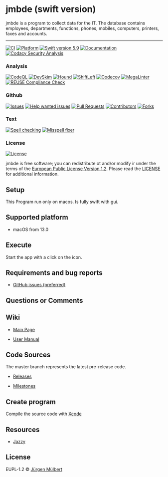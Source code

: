 <!--
SPDX-FileCopyrightText: 2021-2023 Jürgen Mülbert <juergen.muelbert@ioutlook.de>

SPDX-License-Identifier: CC-BY-4.0
-->

# jmbde (swift version)

jmbde is a program to collect data for the IT. The database contains employees, departments, functions, phones, mobiles, computers, printers, faxes and accounts.

---

[![CI][ci-badge]][ci-url]
[![Platform]][platform]
[![Swift version 5.9][swift5_9-shield]][swift-url]
[![Documentation][documentation-shield]][documentation-url]
[![Codacy Security Analysis][codacy-shield]][codacy-url]

### Analysis
[![CodeQL][codeql-shield]][codeql-url]
[![DevSkim][devskim-shield]][devskim-url]
[![Hound][hound-shield]][hound-url]
[![ShiftLeft][shiftleft-shield]][shiftleft-url]
[![Codecov][codecov-shield]][codecov-url]
[![MegaLinter][megalinter-shield]][megalinter-url]
[![REUSE Compliance Check][reuse-check-shield]][reuse-check-url]

### Github
[![Issues][issues-shield]][issues-url]
[![Help wanted issues][help-issues-shield]][help-issues-url]
[![Pull Requests][pr-shield]][pr-url]
[![Contributors][contributors-shield]][contributors-url]
[![Forks][forks-shield]][forks-url]

### Text
[![Spell checking][spell-check-badge]][spell-check-url]
[![Misspell fixer][misspell_fixer-shield]][misspell_fixer-url]

### License
[![License][license-shield]][license-url]



jmbde is free software; you can redistribute ot and/or modify ir under the terms
of the [European Public License Version 1.2][license-eupl12].
Please read the [LICENSE][license-project] for additional information.

## Setup

This Program run only on macos. Is fully swift with gui.

## Supported platform

-   macOS from 13.0

## Execute

Start the app with a click on the icon.

## Requirements and bug reports

-   [GitHub issues (preferred)][issues-url]

## Questions or Comments

## Wiki

-   [Main Page][project-wiki]

-   [User Manual][documentation-url]

## Code Sources

The master branch represents the latest pre-release code.

-   [Releases][releases_url]

-   [Milestones][milestones]

## Create program

Compile the source code with [Xcode][Xcode-url]

## Resources

-   [Jazzy](https://github.com/realm/jazzy)

## License

EUPL-1.2 © [Jürgen Mülbert](https:/github.com/jmuelbert/jmbde-macos)

<!-- MARKDOWN LINKS & IMAGES -->
<!-- https://www.markdownguide.org/basic-syntax/#reference-style-links -->

<!-- Build -->
[ci-badge]: https://github.com/jmuelbert/jmbde-macos/actions/workflows/ci.yml/badge.svg
[ci-url]: https://github.com/jmuelbert/jmbde-macos/actions/workflows/ci.yml

<!-- Platform and Languages -->
[swift5_9-shield]: https://img.shields.io/badge/swift-5.9-orange.svg
[swift-url]: https://swift.org
[platform]: https://img.shields.io/badge/platforms-macOS%2013.0-F28D00.svg

<!-- GitHub -->
[contributors-shield]: https://img.shields.io/github/contributors/jmuelbert/jmbde-macos
[contributors-url]: https://github.com/jmuelbert/jmbde-macos/graphs/contributors
[pr-shield]: https://img.shields.io/github/issues-pr-raw/jmuelbert/jmbde-macos.svg
[pr-url]: https://github.com/jmuelbert/jmbde-macos/pulls

[forks-shield]: https://img.shields.io/github/forks/jmuelbert/jmbde-macos
[forks-url]: https://github.com/jmuelbert/jmbde-macos/network/members
[issues-shield]: https://img.shields.io/github/issues-raw/jmuelbert/jmbde-macos
[issues-url]: https://github.com//jmuelbert/jmbde-macos/issues
[help-issues-shield]: https://img.shields.io/github/issues/jmuelbert/jmbde-macos/help%20wanted
[help-issues-url]: https://github.com/jmuelbert/jmbde-macos/issues?q=is%3Aissue+is%3Aopen+label%3A%22help+wanted%22
[releases_shield]: https://img.shields.io/github/downloads/jmuelbert/jmbde-macos/total?label=downloads%40all
[releases_url]: https://github.com/jmuelbert/jmbde-macos/releases
[documentation-shield]: https://img.shields.io/badge/Documentation-latest-blue.svg
[documentation-url]: https://jmuelbert.github.io/jmbde-macos
[downloads_all-shield]: https://img.shields.io/github/downloads/jmuelbert/jmbde-macos/total?label=downloads%40all
[downloads_all-url]: https://github.com/jmuelbert/jmbde-macos/releases

<!-- Analysis -->
[codacy-shield]: https://app.codacy.com/project/badge/Grade/a5c6114861fd41028dff6cb0494cfa5f
[codacy-url]: https://app.codacy.com/gh/jmuelbert/jmbde-macos/dashboard?utm_source=gh&utm_medium=referral&utm_content=&utm_campaign=Badge_grade
[codeql-shield]: https://github.com/jmuelbert/jmbde-macos/actions/workflows/codeql-analysis.yml/badge.svg
[codeql-url]: https://github.com/jmuelbert/jmbde-macos/actions/workflows/codeql-analysis.yml
[devskim-shield]: https://github.com/jmuelbert/jmbde-macos/actions/workflows/devskim-analysis.yml/badge.svg
[devskim-url]: https://github.com/jmuelbert/jmbde-macos/actions/workflows/devskim-analysis.yml
[hound-shield]: https://img.shields.io/badge/Reviewed_by-Hound-8E64B0.svg
[hound-url]: https://houndci.com
[shiftleft-shield]: https://github.com/jmuelbert/jmbde-macos/actions/workflows/shiftleft-analysis.yml/badge.svg
[shiftleft-url]: https://github.com/jmuelbert/jmbde-macos/actions/workflows/shiftleft-analysis.yml
[codecov-url]: https://codecov.io/gh/jmuelbert/jmbde-macos
[codecov-shield]: https://codecov.io/gh/jmuelbert/jmbde-macos/branch/master/graph/badge.svg
[megalinter-shield]: https://github.com/jmuelbert/jmbde-macos/actions/workflows/mega-linter.yml/badge.svg
[megalinter-url]: https://github.com/jmuelbert/jmbde-macos/actions/workflows/mega-linter.yml
[reuse-check-shield]: https://github.com/jmuelbert/jmbde-macos/actions/workflows/reuse-check.yml/badge.svg
[reuse-check-url]: https://github.com/jmuelbert/jmbde-macos/actions/workflows/reuse-check.yml

<!-- Text/Spell checkers -->
[spell-check-badge]: https://github.com/jmuelbert/jmbde-macos/actions/workflows/spelling2.yml/badge.svg
[spell-check-url]: https://github.com/jmuelbert/jmbde-macos/actions/workflows/spelling2.yml
[misspell_fixer-shield]: https://github.com/jmuelbert/jmbde-macos/workflows/Misspell%20fixer/badge.svg
[misspell_fixer-url]: https://github.com/marketplace/actions/misspell-fixer-action

<!-- Licenses -->
[license-shield]: https://img.shields.io/badge/license-EUPL-blue.svg
[license-url]: https://github.com/jmuelbert/jmbde-macos/blob/master/LICENSE
[license-eupl12]: https://joinup.ec.europa.eu/page/eupl-text-11-12
[license-project]: https://github.com/jmuelbert/jmbde-macos/blob/main/LICENSE
[project-wiki]: https://github.com/jmuelbert/jmbde-macos/wiki
[milestones]: https://github.com/jmuelbert/jmbde-macos/milestones
[Xcode-url]: https://itunes.apple.com/de/app/xcode/id497799835?mt=12

